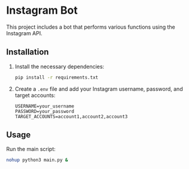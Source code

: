 # Instagram Bot

This project includes a bot that performs various functions using the Instagram API.

## Installation

1. Install the necessary dependencies:
    ```bash
    pip install -r requirements.txt
    ```

2. Create a `.env` file and add your Instagram username, password, and target accounts:
    ```env
    USERNAME=your_username
    PASSWORD=your_password
    TARGET_ACCOUNTS=account1,account2,account3
    ```

## Usage

Run the main script:
```bash
nohup python3 main.py &

